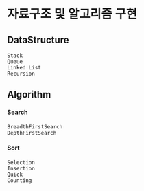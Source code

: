 # 자료구조 및 알고리즘 구현

## DataStructure
```
Stack
Queue
Linked List
Recursion
```

## Algorithm
#### Search
```
BreadthFirstSearch
DepthFirstSearch
```
#### Sort
```
Selection
Insertion
Quick
Counting
```

